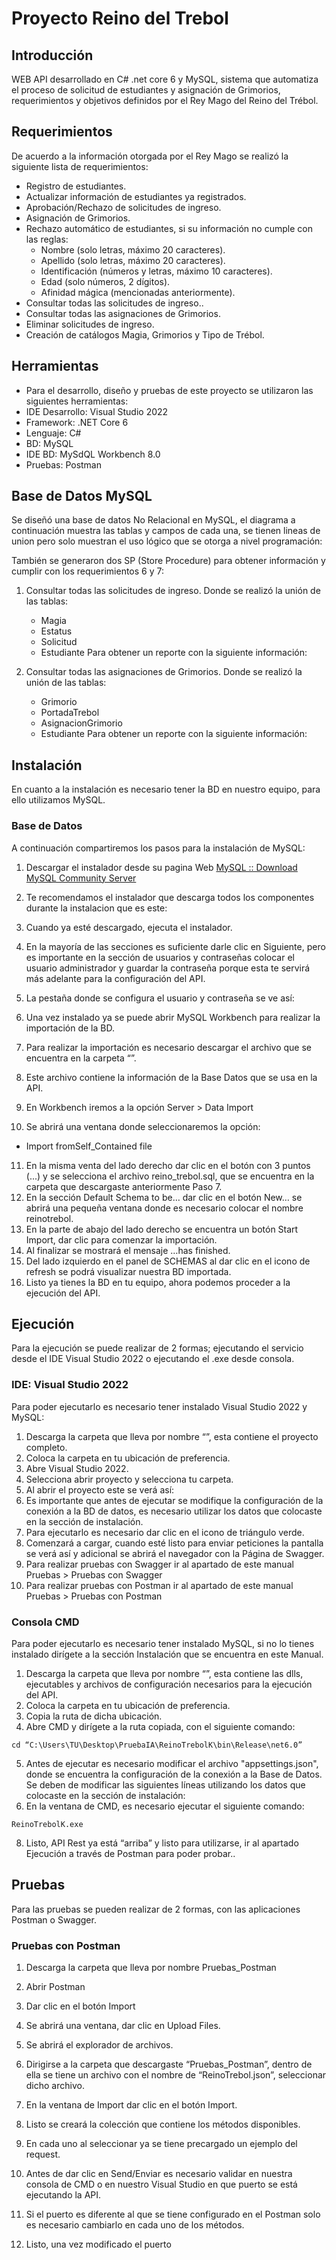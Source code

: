 # Proyecto Reino del Trebol
## Introducción
WEB API desarrollado en C# .net core 6 y MySQL, sistema que automatiza el proceso de solicitud de estudiantes y asignación de Grimorios, requerimientos y objetivos definidos por el Rey Mago del Reino del Trébol.


## Requerimientos
De acuerdo a la información otorgada por el Rey Mago se realizó la siguiente lista de requerimientos: 
- Registro de estudiantes.
- Actualizar información de estudiantes ya registrados.
- Aprobación/Rechazo de solicitudes de ingreso.
- Asignación de Grimorios.
- Rechazo automático de estudiantes, si su información no cumple con las reglas:
  - Nombre (solo letras, máximo 20 caracteres).
  - Apellido (solo letras, máximo 20 caracteres).
  - Identificación (números y letras, máximo 10 caracteres).
  - Edad (solo números, 2 dígitos).
  - Afinidad mágica (mencionadas anteriormente).
- Consultar todas las solicitudes de ingreso..
- Consultar todas las asignaciones de Grimorios.
- Eliminar solicitudes de ingreso.
- Creación de catálogos Magia, Grimorios y Tipo de Trébol.

## Herramientas
* Para el desarrollo, diseño y pruebas de este proyecto se utilizaron las siguientes herramientas:
* IDE Desarrollo: Visual Studio 2022
* Framework: .NET Core 6
* Lenguaje: C#
* BD: MySQL
* IDE BD: MySdQL Workbench 8.0
* Pruebas: Postman

## Base de Datos MySQL
Se diseñó una base de datos No Relacional en MySQL, el diagrama a continuación muestra las tablas y campos de cada una, se tienen lineas de union pero solo muestran el uso lógico que se otorga a nivel programación:


También se generaron dos SP (Store Procedure) para obtener información y cumplir con los requerimientos 6 y 7:
1. Consultar todas las solicitudes de ingreso. Donde se realizó la unión de las tablas:
    - Magia
    - Estatus
    - Solicitud
    - Estudiante
Para obtener un reporte con la siguiente información:


2. Consultar todas las asignaciones de Grimorios. Donde se realizó la unión de las tablas:
    - Grimorio
    - PortadaTrebol
    - AsignacionGrimorio
    - Estudiante
  Para obtener un reporte con la siguiente información:



## Instalación
En cuanto a la instalación es necesario tener la BD en nuestro equipo, para ello utilizamos MySQL.

### Base de Datos
A continuación compartiremos los pasos para la instalación de MySQL:
1. Descargar el instalador desde su pagina Web 
[MySQL :: Download MySQL Community Server](https://dev.mysql.com/downloads/windows/installer/8.0.html)
2. Te recomendamos el instalador que descarga  todos los componentes durante la instalacion que es este:

3. Cuando ya esté descargado, ejecuta el instalador.

4. En la mayoría de las secciones es suficiente darle clic en Siguiente, pero es importante en la sección de usuarios y contraseñas colocar el usuario administrador y guardar la contraseña porque esta te servirá más adelante para la configuración del API.
5. La pestaña donde se configura el usuario y contraseña se ve así:
6. Una vez instalado ya se puede abrir MySQL Workbench para realizar la importación de la BD.
7. Para realizar la importación es necesario descargar el archivo que se encuentra en la carpeta “”.
8. Este archivo contiene la información de la Base Datos que se usa en la API.
9. En Workbench iremos a la opción Server > Data Import
10. Se abrirá una ventana donde seleccionaremos la opción:
  - Import fromSelf_Contained file
11. En la misma venta del lado derecho dar clic en el botón con 3 puntos (...) y se selecciona el archivo reino_trebol.sql, que se encuentra en la carpeta que descargaste anteriormente Paso 7.
12. En la sección Default Schema to be… dar clic en el botón New… se abrirá una pequeña ventana donde es necesario colocar el nombre reinotrebol.
13. En la parte de abajo del lado derecho se encuentra un botón Start Import, dar clic para comenzar la importación.
14. Al finalizar se mostrará el mensaje …has finished.
15. Del lado izquierdo en el panel de SCHEMAS  al dar clic en el icono de refresh se podrá visualizar nuestra BD importada.
16. Listo ya tienes la BD en tu equipo, ahora podemos proceder a la ejecución del API.

## Ejecución
Para la ejecución se puede realizar de 2 formas; ejecutando el servicio desde el IDE  Visual Studio 2022 o ejecutando el .exe desde consola. 

### IDE: Visual Studio 2022
Para poder ejecutarlo es necesario tener instalado Visual Studio 2022 y MySQL:
1. Descarga la carpeta que lleva por nombre “”, esta contiene el proyecto completo.
2. Coloca la carpeta en tu ubicación de preferencia.
3. Abre Visual Studio 2022.
4. Selecciona abrir proyecto y selecciona tu carpeta.
5. Al abrir el proyecto este se verá así:
6. Es importante que antes de ejecutar se modifique la configuración de la conexión a la BD de datos, es necesario utilizar los datos que colocaste en la sección de instalación.
7. Para ejecutarlo es necesario dar clic en el icono de triángulo verde.
8. Comenzará a cargar, cuando esté listo para enviar peticiones la pantalla se verá así y adicional se abrirá el navegador con la Página de Swagger.
9. Para realizar pruebas con Swagger ir al apartado de este manual Pruebas > Pruebas con Swagger
10. Para realizar pruebas con Postman ir al apartado de este manual Pruebas > Pruebas con Postman

### Consola CMD
Para poder ejecutarlo es necesario tener instalado MySQL, si no lo tienes instalado dirígete a la sección Instalación que se encuentra en este Manual.
1. Descarga la carpeta que lleva por nombre “”, esta contiene las dlls, ejecutables y archivos de configuración necesarios para la ejecución del API.
2. Coloca la carpeta en tu ubicación de preferencia.
3. Copia la ruta de dicha ubicación.
4. Abre CMD y dirígete a la ruta copiada, con el siguiente comando:
```
cd “C:\Users\TU\Desktop\PruebaIA\ReinoTrebolK\bin\Release\net6.0”
```
5. Antes de ejecutar es necesario modificar el archivo "appsettings.json", donde se encuentra la configuración de la conexión a la Base de Datos. Se deben de modificar las siguientes líneas utilizando los datos que colocaste en la sección de instalación:
6. En la ventana de CMD, es necesario ejecutar el siguiente comando:
```
ReinoTrebolK.exe
```
8. Listo, API Rest ya está “arriba” y listo para utilizarse, ir al apartado Ejecución a través de Postman para poder probar..

## Pruebas
Para las pruebas se pueden realizar de 2 formas, con las aplicaciones Postman o Swagger.
### Pruebas con Postman
1. Descarga la carpeta que lleva por nombre Pruebas_Postman
2. Abrir Postman
3. Dar clic en el botón Import



4. Se abrirá una ventana, dar clic en Upload Files.
5. Se abrirá el explorador de archivos.
6. Dirigirse a la carpeta que descargaste “Pruebas_Postman”, dentro de ella se tiene un archivo con el nombre de “ReinoTrebol.json”, seleccionar dicho archivo.
7. En la ventana de Import dar clic en el botón Import.


8. Listo se creará la colección que contiene los métodos disponibles.
9. En cada uno al seleccionar ya se tiene precargado un ejemplo del request.
10. Antes de dar clic en Send/Enviar es necesario validar en nuestra consola de CMD o en nuestro Visual Studio en que puerto se está ejecutando la API.
11. Si el puerto es diferente al que se tiene configurado en el Postman solo es necesario cambiarlo en cada uno de los métodos.
12. Listo, una vez modificado el puerto
